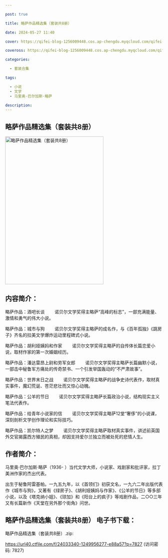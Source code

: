 ```yaml
---

post: true

title: 略萨作品精选集（套装共8册）

date: 2024-05-27 11:40

cover: https://qifei-blog-1256009448.cos.ap-chengdu.myqcloud.com/qifei-blog/6632e8a20ea9cb1403b37489.jpg

coveross: https://qifei-blog-1256009448.cos.ap-chengdu.myqcloud.com/qifei-blog/6632e8a20ea9cb1403b37489.jpg

categories:

  - 套装合集

tags:

  - 小说
  - 文学
  - 马里奥·巴尔加斯·略萨

description:
---
```


## 略萨作品精选集（套装共8册）
<img alt=" 略萨作品精选集（套装共8册）" class="aligncenter loading" data-was-processed="true" decoding="async" fetchpriority="high" height="471" src="https://qifei-blog-1256009448.cos.ap-chengdu.myqcloud.com/qifei-blog/6632e8a20ea9cb1403b37489.jpg " style="cursor: zoom-in;" width="314"/>

## 内容简介：

略萨作品：酒吧长谈 　　诺贝尔文学奖得主略萨“高峰的标志”，一部充满能量、激情和勇气的伟大小说。<br/>

略萨作品：城市与狗 　　诺贝尔文学奖得主略萨的成名作，与《百年孤独》《跳房子》齐名的拉美文学爆炸运动里程碑式小说。<br/>

略萨作品：胡利娅姨妈和作家 　　诺贝尔文学奖得主略萨的自传体长篇恋爱小说，取材作家的第一次婚姻经历。<br/>

略萨作品：潘达雷昂上尉和劳军女郎 　　诺贝尔文学奖得主略萨长篇幽默小说，一部击中秘鲁军方痛处的传奇禁书、一个引发举国轰动的“不严肃故事”。<br/>

略萨作品：世界末日之战 　　诺贝尔文学奖得主略萨的战争史诗代表作，取材真实事件，魔幻荒诞、苍茫悲壮而又惊心动魄。<br/>

略萨作品：公羊的节日 　　诺贝尔文学奖得主略萨长篇政治小说，结构现实主义笔法代表作。<br/>

略萨作品：给青年小说家的信 　　诺贝尔文学奖得主略萨12堂“奢侈”的小说课，深刻剖析文学创作理论和实际技巧。<br/>

略萨作品：凯尔特人之梦 　　诺贝尔文学奖得主略萨取材真实事件，讲述前英国外交官揭露西方殖民的真相，却因支持爱尔兰独立而被处死的悲情人生。

## 作者简介：

马里奥·巴尔加斯·略萨（1936- ）当代文学大师，小说家、戏剧家和批评家，拉丁美洲作家的杰出代表。<br/>

出生于秘鲁阿雷基帕。一九五九年，以《首领们》初获文名，一九六二年出版代表作《城市与狗》，又著有《绿房子》、《胡利娅姨妈与作家》、《公羊的节日》等多部小说，以及《塔克纳小姐》、《琼加》和《阳台上的疯子》等戏剧作品，二○○三年又有长篇新作《天堂在另外那个街角》问世。

## 略萨作品精选集（套装共8册） 电子书下载：
略萨作品精选集（套装共8册）.zip: 

https://url40.ctfile.com/f/24033340-1249956277-e88a57?p=7827 (访问密码: 7827)
